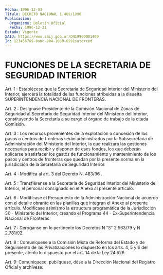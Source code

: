 ```yaml
---
Fecha: 1996-12-03
Título: DECRETO NACIONAL 1.409/1996
Publicación:
  Organismo: Boletín Oficial
  Fecha: 1996-12-31
Estado: Vigente
SAIJ: https://www.saij.gob.ar/DN19960001409
Id: 123456789-0abc-904-1000-6991soterced
---
```

# FUNCIONES DE LA SECRETARIA DE SEGURIDAD INTERIOR

<a id="1"></a>
Art.  1 : Establécese que la Secretaría de  Seguridad  Interior del Ministerio del Interior, ejercerá la totalidad de las funciones atribuidas  a  la  disuelta  SUPERINTENDENCIA NACIONAL DE FRONTERAS.

<a id="2"></a>
Art. 2 : Desígnase Presidente  de  la Comisión Nacional de Zonas de Seguridad al Secretario de Seguridad  Interior  del  Ministerio del Interior,  constituyendo  la  Secretaría  a  su cargo el órgano  de trabajo de la citada Comisión.

<a id="3"></a>
Art. 3 : Los recursos provenientes de la explotación o concesión de los  pasos  o  centros  de  fronteras  serán administrados  por  la Subsecretaría de Administración del Ministerio del Interior, la que realizará las gestiones necesarias para  recibir y disponer de esos fondos,  los  que  deberán  aplicarse a satisfacer  los  gastos  de funcionamiento y mantenimiento  de los pasos y centros de fronteras que  quedan  por  la  presente  norma  en  la  jurisdicción  de  la Secretaría de Seguridad Interior.

<a id="4"></a>
Art. 4 : Modifica al art. 3  del  Decreto N. 483/96 .

<a id="5"></a>
Art.  5  :  Transfiérense a la Secretaría de Seguridad Interior del Ministerio del  Interior,  el  personal  consignado  en el Anexo al presente artículo.

<a id="6"></a>
Art. 6 : Modifícase el Presupuesto de la Administración Nacional de acuerdo  con  el  detalle obrante en las planillas que integran  el Anexo  al  presente artículo.  Modifícase  asimismo  la  estructura programática  de  la  Jurisdicción  30  -  Ministerio del Interior, creando el Programa 44 - Ex-Superintendencia  Nacional de Fronteras.

<a id="7"></a>
Art. 7 : Deróganse en lo pertinente los Decretos N "S" 2.563/79 y N 2.781/92.

<a id="8"></a>
Art. 8 : Comuníquese a la Comisión Mixta de Reforma del Estado y de Seguimiento de las Privatizaciones lo dispuesto en los arts. 4, 5 y 6 del presente, atento lo dispuesto por el art. 14 de la Ley 24.629.

<a id="9"></a>
Art. 9: Comuníquese,  publíquese, dése a la Dirección Nacional del Registro Oficial y archívese.